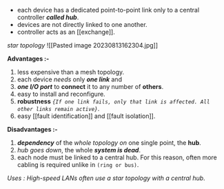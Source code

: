 - each device has a dedicated point-to-point link only to a central controller ***called hub***.
- devices are not directly linked to one another.
- controller acts as an [[exchange]].

*star topology* 
![[Pasted image 20230813162304.jpg]] 

**Advantages :-**
1.  less expensive than a mesh topology.
2. each device *needs* only ***one link*** and
3. ***one I/O port*** to **connect** it to any number of **others**.
4. easy to install and reconfigure.
5. **robustness** *`{If one link fails, only that link is affected. All other links remain active}`*.
6.  easy [[fault identification]] and [[fault isolation]].

**Disadvantages :-**
1. ***dependency*** of the *whole topology on* one single point, the **hub**.
2. *hub goes down*, the whole ***system is dead***.
3. each node must be linked to a central hub. For this reason, often more cabling is required unlike in `(ring or bus)`.

*Uses :*
	*High-speed LANs often use a star topology with a central hub*.

